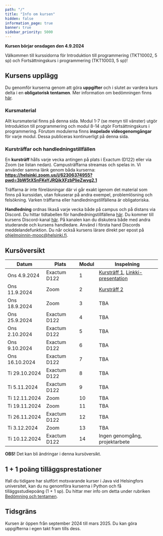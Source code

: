 ```yaml
---
path: "/"
title: "Info om kursen"
hidden: false
information_page: true
banner: true
sidebar_priority: 5000
---
```


**Kursen börjar onsdagen den 4.9.2024**

Välkommen till kurssidorna för Introduktion till programmering (TKT10002, 5 sp) och Fortsättningskurs i programmering (TKT10003, 5 sp)! 

## Kursens upplägg

Du genomför kurserna genom att göra **uppgifter** och i slutet av vardera kurs delta i en **obligatorisk tentamen**. Mer information om bedömningen finns [här](https://rage.github.io/ohjelmointi-24-sv/bedomningar-och-prov).

### Kursmaterial
Allt kursmaterial finns på denna sida. Modul 1-7 (se menyn till vänster) utgör Introduktion till programmering och modul 8-14 utgör Fortsättningskurs i programmering. Förutom modulerna finns **inspelade videogenomgångar** för varje modul. Dessa publiceras kontinuerligt på denna sida. 

### Kursträffar och handledningstillfällen 
En **kursträff** hålls varje vecka antingen på plats i Exactum (D122) eller via Zoom (se listan nedan). Campusträffarna streamas och spelas in. Vi använder samma länk genom båda kurserna: **https://helsinki.zoom.us/j/62306374955?pwd=3bW5tXSnFKeYJRQikXFzbPlieZwvg2.1**

Träffarna är inte föreläsningar där vi går exakt igenom det material som finns på kurssidan, utan fokuserar på andra exempel, problemlösning och felsökning. Varken träffarna eller handledningstillfällena är obligatoriska. 

**Handledning** ordnas likaså varje vecka både på campus och på distans via Discord. Du hittar tidtabellen för handledningstillfällena [här](https://rage.github.io/ohjelmointi-24-sv/stod). Du kommer till kursens Discord-kanal [här](https://study.cs.helsinki.fi/discord/join/ohjelmoinnin_mooc). På kanalen kan du diskutera både med andra studerande och kursens handledare. Använd i första hand Discords meddelandefunktion. Du når också kursens lärare direkt per epost på ohjelmoinnin-mooc@helsinki.fi.

## Kursöversikt

Datum          |  Plats  | Modul | Inspelning
---------------|---------|-------|----- 
Ons 4.9.2024   | Exactum D122 |   1   | [Kursträff 1](https://youtu.be/WLqv5CBMfe4), [Linkki-presentation](https://youtu.be/Owkx_ElzsQk)
Ons 11.9.2024  | Zoom    |   2   | [Kursträff 2](https://youtu.be/cvfuAPBqMnE)
Ons 18.9.2024  | Zoom    |   3   | TBA
Ons 25.9.2024  | Exactum D122 |   4   | TBA
Ons 2.10.2024  | Exactum D122 |   5   | TBA
Ons 9.10.2024  | Exactum D122 |   6   | TBA
Ons 16.10.2024 | Exactum D122 |   7   | TBA
Ti 29.10.2024  | Exactum D122 |   8   | TBA
Ti 5.11.2024   | Exactum D122 |   9   | TBA
Ti 12.11.2024  | Zoom    |   10  | TBA
Ti 19.11.2024  | Zoom    |   11  | TBA
Ti 26.11.2024  | Exactum D122 |   12  | TBA
Ti 3.12.2024   | Zoom    |   13  | TBA
Ti 10.12.2024  | Exactum D122 |   14  | Ingen genomgång, projektarbete

**OBS!** Det kan bli ändringar i denna kursöversikt.

## 1 + 1 poäng tilläggsprestationer

Ifall du tidigare har slutfört motsvarande kurser i Java vid Helsingfors universitet, kan du nu genomföra kurserna i Python och få tilläggsstudiepoäng (1 + 1 sp). Du hittar mer info om detta under rubriken [Bedömning och tentamen](https://rage.github.io/ohjelmointi-24-sv/bedomningar-och-prov).

## Tidsgräns

Kursen är öppen från september 2024 till mars 2025. Du kan göra uppgifterna i egen takt fram tills dess.


